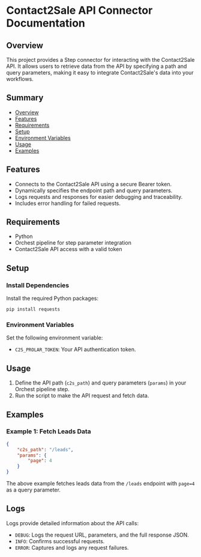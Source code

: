 # Contact2Sale API Connector Documentation

## Overview

This project provides a Step connector for interacting with the Contact2Sale API. It allows users to retrieve data from the API by specifying a path and query parameters, making it easy to integrate Contact2Sale's data into your workflows.

## Summary
- [Overview](#overview)
- [Features](#features)
- [Requirements](#requirements)
- [Setup](#setup)
- [Environment Variables](#environment-variables)
- [Usage](#usage)
- [Examples](#examples)

## Features
- Connects to the Contact2Sale API using a secure Bearer token.
- Dynamically specifies the endpoint path and query parameters.
- Logs requests and responses for easier debugging and traceability.
- Includes error handling for failed requests.

## Requirements
- Python
- Orchest pipeline for step parameter integration
- Contact2Sale API access with a valid token

## Setup

### Install Dependencies
Install the required Python packages:
```bash
pip install requests
```

### Environment Variables
Set the following environment variable:
- `C2S_PROLAR_TOKEN`: Your API authentication token.

## Usage

1. Define the API path (`c2s_path`) and query parameters (`params`) in your Orchest pipeline step.
2. Run the script to make the API request and fetch data.

## Examples

### Example 1: Fetch Leads Data
```json
{
    "c2s_path": "/leads",
    "params": {
        "page": 4
    }
}
```
The above example fetches leads data from the `/leads` endpoint with `page=4` as a query parameter.

## Logs
Logs provide detailed information about the API calls:
- `DEBUG`: Logs the request URL, parameters, and the full response JSON.
- `INFO`: Confirms successful requests.
- `ERROR`: Captures and logs any request failures.

